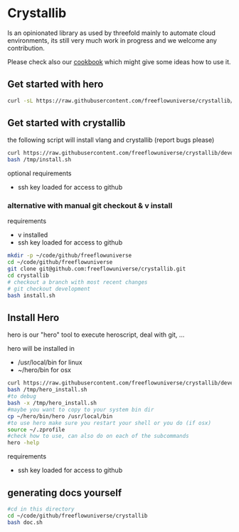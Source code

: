 
# Crystallib

Is an opinionated library as used by threefold mainly to automate cloud environments, its still very much work in progress and we welcome any contribution.

Please check also our [cookbook](https://github.com/freeflowuniverse/crystallib/tree/development/cookbook) which might give some ideas how to use it.

## Get started with hero

```bash
curl -sL https://raw.githubusercontent.com/freeflowuniverse/crystallib/development/scripts/installer_hero.sh | bash
```

## Get started with crystallib

the following script will install vlang and crystallib (report bugs please)

```bash
curl https://raw.githubusercontent.com/freeflowuniverse/crystallib/development/scripts/installer.sh > /tmp/install.sh
bash /tmp/install.sh
```

optional requirements

- ssh key loaded for access to github

### alternative with manual git checkout & v install

requirements

- v installed
- ssh key loaded for access to github

```bash
mkdir -p ~/code/github/freeflowuniverse
cd ~/code/github/freeflowuniverse
git clone git@github.com:freeflowuniverse/crystallib.git
cd crystallib
# checkout a branch with most recent changes
# git checkout development 
bash install.sh

```

## Install Hero

hero is our "hero" tool to execute heroscript, deal with git, ...

hero will be installed in

- /usr/local/bin for linux
- ~/hero/bin for osx

```bash
curl https://raw.githubusercontent.com/freeflowuniverse/crystallib/development/scripts/installer_hero.sh > /tmp/hero_install.sh
bash /tmp/hero_install.sh
#to debug
bash -x /tmp/hero_install.sh
#maybe you want to copy to your system bin dir
cp ~/hero/bin/hero /usr/local/bin
#to use hero make sure you restart your shell or you do (if osx)
source ~/.zprofile 
#check how to use, can also do on each of the subcommands
hero -help
```

requirements

- ssh key loaded for access to github

## generating docs yourself

```bash
#cd in this directory
cd ~/code/github/freeflowuniverse/crystallib
bash doc.sh
```
